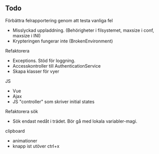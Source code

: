 ## Todo

Förbättra felrapportering genom att testa vanliga fel
- Misslyckad uppladdning. (Behörigheter i filsystemet, maxsize i conf, maxsize i INI)
- Krypteringen fungerar inte (BrokenEnvironment)

Refaktorera
* Exceptions. Stöd för loggning. 
* Accesskontroller till AuthenticationService
* Skapa klasser för vyer

JS
* Vue
* Ajax
* JS "controller" som skriver initial states

Refaktorera sök  
* Sök endast nedåt i trädet. Bör gå med lokala variabler-magi.

clipboard  
* animationer
* knapp ist utöver ctrl+x
